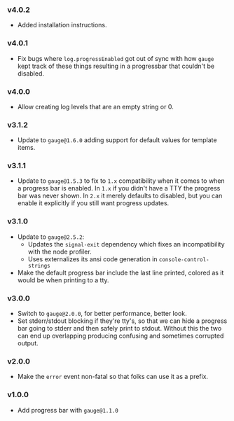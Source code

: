 ### v4.0.2
* Added installation instructions.
### v4.0.1
* Fix bugs where `log.progressEnabled` got out of sync with how `gauge` kept
  track of these things resulting in a progressbar that couldn't be disabled.
### v4.0.0
* Allow creating log levels that are an empty string or 0.
### v3.1.2
* Update to `gauge@1.6.0` adding support for default values for template
  items.
### v3.1.1
* Update to `gauge@1.5.3` to fix to `1.x` compatibility when it comes to
  when a progress bar is enabled.  In `1.x` if you didn't have a TTY the
  progress bar was never shown.  In `2.x` it merely defaults to disabled,
  but you can enable it explicitly if you still want progress updates.
### v3.1.0
* Update to `gauge@2.5.2`:
  * Updates the `signal-exit` dependency which fixes an incompatibility with
    the node profiler.
  * Uses externalizes its ansi code generation in `console-control-strings`
* Make the default progress bar include the last line printed, colored as it
  would be when printing to a tty.
### v3.0.0
* Switch to `gauge@2.0.0`, for better performance, better look.
* Set stderr/stdout blocking if they're tty's, so that we can hide a
  progress bar going to stderr and then safely print to stdout.  Without
  this the two can end up overlapping producing confusing and sometimes
  corrupted output.
### v2.0.0
* Make the `error` event non-fatal so that folks can use it as a prefix.
### v1.0.0
* Add progress bar with `gauge@1.1.0`
